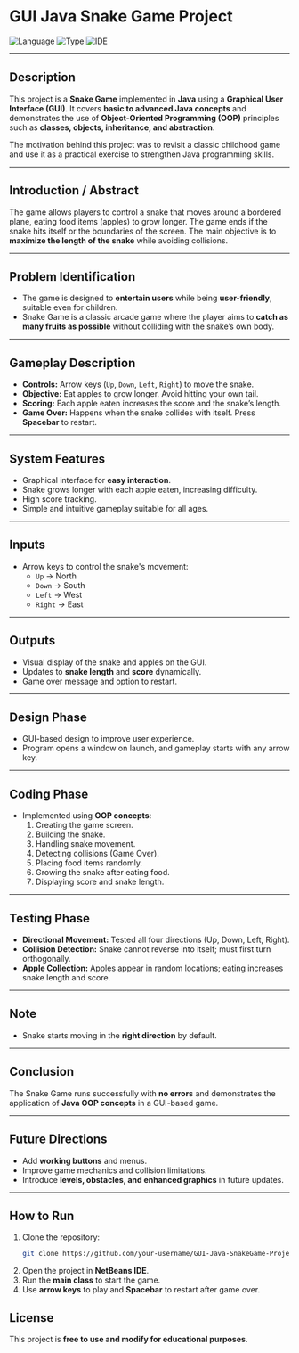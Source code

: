 # GUI Java Snake Game Project

![Language](https://img.shields.io/badge/Language-Java-orange)
![Type](https://img.shields.io/badge/Game-GUI-green)
![IDE](https://img.shields.io/badge/IDE-NetBeans-blue)

---

## Description
This project is a **Snake Game** implemented in **Java** using a **Graphical User Interface (GUI)**. It covers **basic to advanced Java concepts** and demonstrates the use of **Object-Oriented Programming (OOP)** principles such as **classes, objects, inheritance, and abstraction**.  

The motivation behind this project was to revisit a classic childhood game and use it as a practical exercise to strengthen Java programming skills.

---

## Introduction / Abstract
The game allows players to control a snake that moves around a bordered plane, eating food items (apples) to grow longer. The game ends if the snake hits itself or the boundaries of the screen. The main objective is to **maximize the length of the snake** while avoiding collisions.  

---

## Problem Identification
- The game is designed to **entertain users** while being **user-friendly**, suitable even for children.  
- Snake Game is a classic arcade game where the player aims to **catch as many fruits as possible** without colliding with the snake’s own body.  

---

## Gameplay Description
- **Controls:** Arrow keys (`Up`, `Down`, `Left`, `Right`) to move the snake.  
- **Objective:** Eat apples to grow longer. Avoid hitting your own tail.  
- **Scoring:** Each apple eaten increases the score and the snake’s length.  
- **Game Over:** Happens when the snake collides with itself. Press **Spacebar** to restart.

---

## System Features
- Graphical interface for **easy interaction**.  
- Snake grows longer with each apple eaten, increasing difficulty.  
- High score tracking.  
- Simple and intuitive gameplay suitable for all ages.  

---

## Inputs
- Arrow keys to control the snake's movement:
  - `Up` → North  
  - `Down` → South  
  - `Left` → West  
  - `Right` → East  

---

## Outputs
- Visual display of the snake and apples on the GUI.  
- Updates to **snake length** and **score** dynamically.  
- Game over message and option to restart.  

---

## Design Phase
- GUI-based design to improve user experience.  
- Program opens a window on launch, and gameplay starts with any arrow key.  

---

## Coding Phase
- Implemented using **OOP concepts**:
  1. Creating the game screen.  
  2. Building the snake.  
  3. Handling snake movement.  
  4. Detecting collisions (Game Over).  
  5. Placing food items randomly.  
  6. Growing the snake after eating food.  
  7. Displaying score and snake length.  

---

## Testing Phase
- **Directional Movement:** Tested all four directions (Up, Down, Left, Right).  
- **Collision Detection:** Snake cannot reverse into itself; must first turn orthogonally.  
- **Apple Collection:** Apples appear in random locations; eating increases snake length and score.  

---

## Note
- Snake starts moving in the **right direction** by default.  

---

## Conclusion
The Snake Game runs successfully with **no errors** and demonstrates the application of **Java OOP concepts** in a GUI-based game.  

---

## Future Directions
- Add **working buttons** and menus.  
- Improve game mechanics and collision limitations.  
- Introduce **levels, obstacles, and enhanced graphics** in future updates.

---

## How to Run
1. Clone the repository:
   ```bash
   git clone https://github.com/your-username/GUI-Java-SnakeGame-Project.git
   ```
2. Open the project in **NetBeans IDE**.  
3. Run the **main class** to start the game.  
4. Use **arrow keys** to play and **Spacebar** to restart after game over.

## License

This project is **free to use and modify for educational purposes**.

